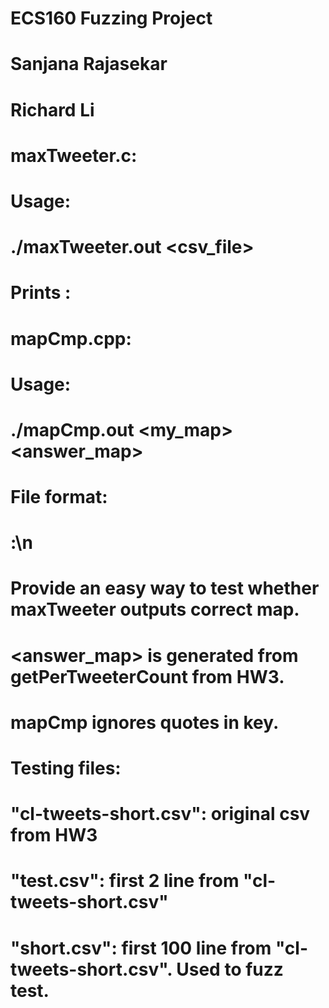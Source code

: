 # ECS160 Fuzzing Project
# 
# 
# Sanjana Rajasekar
# Richard Li
# 
# maxTweeter.c:
#   Usage:
#     ./maxTweeter.out <csv_file>
#   Prints <tweeter>:<count>
#   
#   mapCmp.cpp:
#     Usage:
#       ./mapCmp.out <my_map> <answer_map>
#     File format:
#        <tweeter>:<count>\n
#    Provide an easy way to test whether maxTweeter outputs correct map.
#    <answer_map> is generated from getPerTweeterCount from HW3.
#    mapCmp ignores quotes in key.
# 
# 
# 
# Testing files:
#   "cl-tweets-short.csv": original csv from HW3
#   "test.csv": first 2 line from "cl-tweets-short.csv"
#   "short.csv": first 100 line from "cl-tweets-short.csv". Used to fuzz test.
